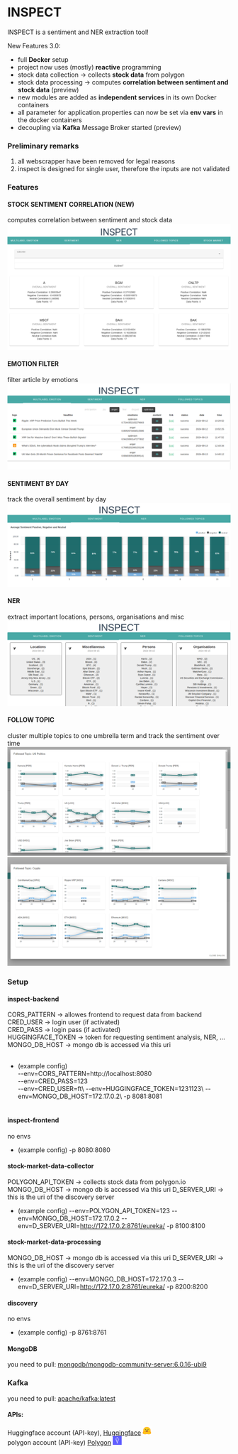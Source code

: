 # INSPECT 
INSPECT is a sentiment and NER extraction tool!

New Features 3.0:
- full **Docker** setup
- project now uses (mostly) **reactive** programming 
- stock data collection &rarr; collects **stock data** from polygon
- stock data processing &rarr; computes **correlation between sentiment and stock data** (preview)
- new modules are added as **independent services** in its own Docker containers
- all parameter for application.properties can now be set via **env vars** in the docker containers
- decoupling via **Kafka** Message Broker started (preview)

### Preliminary remarks
1) all webscrapper have been removed for legal reasons 
1) inspect is designed for single user, therefore the inputs are not validated

### Features

#### STOCK SENTIMENT CORRELATION (NEW)
computes correlation between sentiment and stock data
![stock_sentiment_correlation](./Screenshots/stock_sentiment_correlation.PNG)


#### EMOTION FILTER
filter article by emotions
![emotion_filter](./Screenshots/emotion_filter.png)


#### SENTIMENT BY DAY
track the overall sentiment by day
![sentiment_by](./Screenshots/sentiment_by_day.png)

#### NER
extract important locations, persons, organisations and misc 
![ner](./Screenshots/NER.png)

#### FOLLOW TOPIC
cluster multiple topics to one umbrella term and track the sentiment over time
![sentiment_by](./Screenshots/followed_topic.PNG)
![sentiment_by](./Screenshots/followed_topic_2.PNG)


### Setup

#### inspect-backend 
CORS_PATTERN &rarr; allowes frontend to request data from backend \
CRED_USER &rarr; login user (if activated) \
CRED_PASS &rarr; login pass (if activated) \
HUGGINGFACE_TOKEN &rarr; token for requesting sentiment analysis, NER, ... \
MONGO_DB_HOST &rarr; mongo db is accessed via this uri \
&nbsp;
- (example config) \
--env=CORS_PATTERN=http://localhost:8080\
--env=CRED_PASS=123\
--env=CRED_USER=ft\ 
--env=HUGGINGFACE_TOKEN=1231123\ 
--env=MONGO_DB_HOST=172.17.0.2\ 
-p 8081:8081\
&nbsp;
#### inspect-frontend
no envs

- (example config)
-p 8080:8080
&nbsp;
#### stock-market-data-collector
POLYGON_API_TOKEN &rarr; collects stock data from polygon.io
MONGO_DB_HOST &rarr; mongo db is accessed via this uri
D_SERVER_URI &rarr; this is the uri of the discovery server

- (example config)
--env=POLYGON_API_TOKEN=123 
--env=MONGO_DB_HOST=172.17.0.2 
--env=D_SERVER_URI=http://172.17.0.2:8761/eureka/ 
-p 8100:8100 
&nbsp;

#### stock-market-data-processing
MONGO_DB_HOST &rarr; mongo db is accessed via this uri
D_SERVER_URI &rarr; this is the uri of the discovery server

- (example config)
--env=MONGO_DB_HOST=172.17.0.3 
--env=D_SERVER_URI=http://172.17.0.2:8761/eureka/ 
-p 8200:8200
&nbsp;

#### discovery
no envs
- (example config)
-p 8761:8761 

#### MongoDB
you need to pull: [mongodb/mongodb-community-server:6.0.16-ubi9](https://hub.docker.com/layers/mongodb/mongodb-community-server/6.0.19-ubi8/images/sha256-9f85635c9b1d1506ff0a3b4a91ac16136c8e37e33797f8427e33a8341c261487)

### Kafka
you need to pull: [apache/kafka:latest](https://hub.docker.com/r/apache/kafka)
#### APIs: 
Huggingface account (API-key), [Huggingface](https://huggingface.co/) <img src="./Screenshots/huggingface.svg" width="20">  
polygon account (API-key)  [Polygon](https://polygon.io/)    <img src="./Screenshots/polygon.png" width="20"> 

